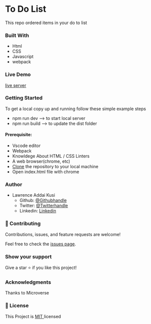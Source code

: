 
# To Do List
This repo ordered items in your do to list

### Built With
- Html<br />
- CSS
- Javascript
- webpack

### Live Demo
[live server](https://kusilaw.github.io/To-Do-List/dist/)

### Getting Started 
To get a local copy up and running follow these simple example steps
- npm run dev    --> to start local server
- npm run build  --> to update the dist folder 

#### Prerequisite:  
  - Vscode editor 
  - Webpack
  - Knowldege About HTML / CSS Linters
  - A web browser(chrome, etc)
  - [Clone](https://docs.github.com/en/desktop/contributing-and-collaborating-using-github-desktop/adding-and-cloning-repositories/cloning-and-forking-repositories-from-github-desktop ) the repository to your local machine
  - Open index.html file with chrome


### Author
- Lawrence Addai Kusi
  - Github: [@Githubhandle](https://github.com/kusiLaw)
  - Twitter: [@Twitterhandle](https://twitter.com/kusilaw)
  - Linkedin: [Linkedin](https://www.linkedin.com/in/lawrence-kusi-55a662104)


### :handshake: Contributing
Contributions, issues, and feature requests are welcome! 

Feel free to check the [issues page](https://github.com/kusiLaw/portfolio/issues).

### Show your support
Give a star :star: if you like this project!


### Acknowledgments
Thanks to Microverse

### 📝 License
This Project is <a href ="https://opensource.org/licenses/MIT">MIT </a> licensed
